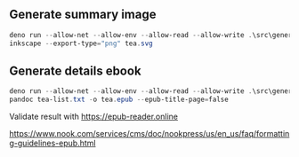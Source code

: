 ## Generate summary image

```powershell
deno run --allow-net --allow-env --allow-read --allow-write .\src\generate.ts
inkscape --export-type="png" tea.svg
```

## Generate details ebook

```powershell
deno run --allow-net --allow-env --allow-read --allow-write .\src\generate.ts
pandoc tea-list.txt -o tea.epub --epub-title-page=false
```

Validate result with https://epub-reader.online

https://www.nook.com/services/cms/doc/nookpress/us/en_us/faq/formatting-guidelines-epub.html
